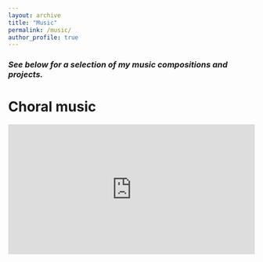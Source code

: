 ```yaml
---
layout: archive
title: "Music"
permalink: /music/
author_profile: true
---
```

### _See below for a selection of my music compositions and projects._

# Choral music
<iframe width="100%" height="265" src="https://clyp.it/cq5ph3mb/widget" frameborder="0"></iframe>
